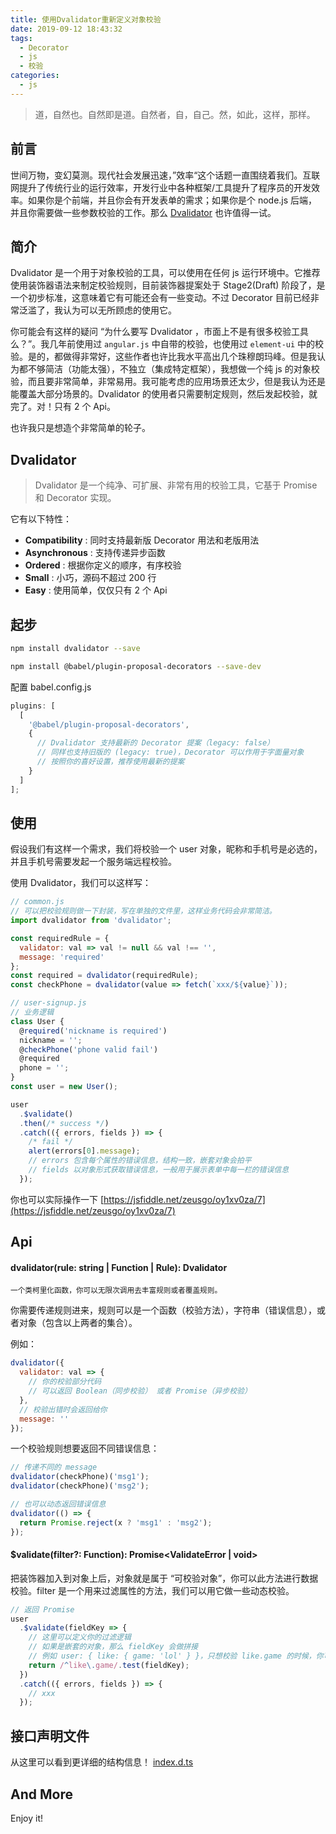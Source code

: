 ```yaml
---
title: 使用Dvalidator重新定义对象校验
date: 2019-09-12 18:43:32
tags:
  - Decorator
  - js
  - 校验
categories:
  - js
---
```


> 道，自然也。自然即是道。自然者，自，自己。然，如此，这样，那样。

## 前言

世间万物，变幻莫测。现代社会发展迅速，”效率“这个话题一直围绕着我们。互联网提升了传统行业的运行效率，开发行业中各种框架/工具提升了程序员的开发效率。如果你是个前端，并且你会有开发表单的需求；如果你是个 node.js 后端，并且你需要做一些参数校验的工作。那么 [Dvalidator](https://github.com/Zenser/dvalidator) 也许值得一试。

## 简介

Dvalidator 是一个用于对象校验的工具，可以使用在任何 js 运行环境中。它推荐使用装饰器语法来制定校验规则，目前装饰器提案处于 Stage2(Draft) 阶段了，是一个初步标准，这意味着它有可能还会有一些变动。不过 Decorator 目前已经非常泛滥了，我认为可以无所顾虑的使用它。

你可能会有这样的疑问 “为什么要写 Dvalidator ，市面上不是有很多校验工具么？”。我几年前使用过 `angular.js` 中自带的校验，也使用过 `element-ui` 中的校验。是的，都做得非常好，这些作者也许比我水平高出几个珠穆朗玛峰。但是我认为都不够简洁（功能太强），不独立（集成特定框架），我想做一个纯 js 的对象校验，而且要非常简单，非常易用。我可能考虑的应用场景还太少，但是我认为还是能覆盖大部分场景的。Dvalidator 的使用者只需要制定规则，然后发起校验，就完了。对！只有 2 个 Api。

也许我只是想造个非常简单的轮子。

## Dvalidator

> Dvalidator 是一个纯净、可扩展、非常有用的校验工具，它基于 Promise 和 Decorator 实现。

它有以下特性：

- <b>Compatibility</b> : 同时支持最新版 Decorator 用法和老版用法
- <b>Asynchronous</b> : 支持传递异步函数
- <b>Ordered</b> : 根据你定义的顺序，有序校验
- <b>Small</b> : 小巧，源码不超过 200 行
- <b>Easy</b> : 使用简单，仅仅只有 2 个 Api

## 起步

```bash
npm install dvalidator --save
```

```bash
npm install @babel/plugin-proposal-decorators --save-dev
```

配置 babel.config.js

```js
plugins: [
  [
    '@babel/plugin-proposal-decorators',
    {
      // Dvalidator 支持最新的 Decorator 提案（legacy: false）
      // 同样也支持旧版的 (legacy: true)，Decorator 可以作用于字面量对象
      // 按照你的喜好设置，推荐使用最新的提案
    }
  ]
];
```

## 使用

假设我们有这样一个需求，我们将校验一个 user 对象，昵称和手机号是必选的，并且手机号需要发起一个服务端远程校验。

使用 Dvalidator，我们可以这样写：

```js
// common.js
// 可以把校验规则做一下封装，写在单独的文件里，这样业务代码会非常简洁。
import dvalidator from 'dvalidator';

const requiredRule = {
  validator: val => val != null && val !== '',
  message: 'required'
};
const required = dvalidator(requiredRule);
const checkPhone = dvalidator(value => fetch(`xxx/${value}`));

// user-signup.js
// 业务逻辑
class User {
  @required('nickname is required')
  nickname = '';
  @checkPhone('phone valid fail')
  @required
  phone = '';
}
const user = new User();

user
  .$validate()
  .then(/* success */)
  .catch(({ errors, fields }) => {
    /* fail */
    alert(errors[0].message);
    // errors 包含每个属性的错误信息，结构一致，嵌套对象会拍平
    // fields 以对象形式获取错误信息，一般用于展示表单中每一栏的错误信息
  });
```

你也可以实际操作一下 [https://jsfiddle.net/zeusgo/oy1xv0za/7](https://jsfiddle.net/zeusgo/oy1xv0za/7)

## Api

#### dvalidator(rule: string | Function | Rule): Dvalidator

<small>一个类柯里化函数，你可以无限次调用去丰富规则或者覆盖规则。</small>

你需要传递规则进来，规则可以是一个函数（校验方法），字符串（错误信息），或者对象（包含以上两者的集合）。

例如：

```js
dvalidator({
  validator: val => {
    // 你的校验部分代码
    // 可以返回 Boolean（同步校验） 或者 Promise（异步校验）
  },
  // 校验出错时会返回给你
  message: ''
});
```

一个校验规则想要返回不同错误信息：

```js
// 传递不同的 message
dvalidator(checkPhone)('msg1');
dvalidator(checkPhone)('msg2');
```

```js
// 也可以动态返回错误信息
dvalidator(() => {
  return Promise.reject(x ? 'msg1' : 'msg2');
});
```

#### \$validate(filter?: Function): Promise<ValidateError | void>

把装饰器加入到对象上后，对象就是属于 “可校验对象”，你可以此方法进行数据校验。filter 是一个用来过滤属性的方法，我们可以用它做一些动态校验。

```js
// 返回 Promise
user
  .$validate(fieldKey => {
    // 这里可以定义你的过滤逻辑
    // 如果是嵌套的对象，那么 fieldKey 会做拼接
    // 例如 user: { like: { game: 'lol' } }，只想校验 like.game 的时候，你可以这样写
    return /^like\.game/.test(fieldKey);
  })
  .catch(({ errors, fields }) => {
    // xxx
  });
```

## 接口声明文件

从这里可以看到更详细的结构信息！
[index.d.ts](https://github.com/Zenser/dvalidator/blob/master/lib/index.d.ts)

## And More

Enjoy it!
